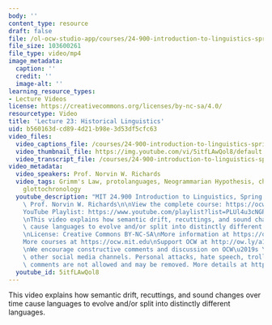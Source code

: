```yaml
---
body: ''
content_type: resource
draft: false
file: /ol-ocw-studio-app/courses/24-900-introduction-to-linguistics-spring-2022/ocw_24900_lecture23_2022apr28_360p_16_9.mp4
file_size: 103600261
file_type: video/mp4
image_metadata:
  caption: ''
  credit: ''
  image-alt: ''
learning_resource_types:
- Lecture Videos
license: https://creativecommons.org/licenses/by-nc-sa/4.0/
resourcetype: Video
title: 'Lecture 23: Historical Linguistics'
uid: b560163d-cd89-4d21-b98e-3d53df5cfc63
video_files:
  video_captions_file: /courses/24-900-introduction-to-linguistics-spring-2022/1INQT8RnPt_b1LJm_g5kQ_ByluD5u_NWO_transcript.webvtt
  video_thumbnail_file: https://img.youtube.com/vi/5itfLAwQol8/default.jpg
  video_transcript_file: /courses/24-900-introduction-to-linguistics-spring-2022/1INQT8RnPt_b1LJm_g5kQ_ByluD5u_NWO_transcript.pdf
video_metadata:
  video_speakers: Prof. Norvin W. Richards
  video_tags: Grimm's Law, protolanguages, Neogrammarian Hypothesis, chain shifts,
    glottochronology
  youtube_description: "MIT 24.900 Introduction to Linguistics, Spring 2022\nInstructor:\
    \ Prof. Norvin W. Richards\n\nView the complete course: https://ocw.mit.edu/courses/24-900-introduction-to-linguistics-spring-2022/\n\
    YouTube Playlist: https://www.youtube.com/playlist?list=PLUl4u3cNGP63BZGNOqrF2qf_yxOjuG35j\n\
    \nThis video explains how semantic drift, recuttings, and sound changes over time\
    \ cause languages to evolve and/or split into distinctly different languages.\n\
    \nLicense: Creative Commons BY-NC-SA\nMore information at https://ocw.mit.edu/terms\n\
    More courses at https://ocw.mit.edu\nSupport OCW at http://ow.ly/a1If50zVRlQ\n\
    \nWe encourage constructive comments and discussion on OCW\u2019s YouTube and\
    \ other social media channels. Personal attacks, hate speech, trolling, and inappropriate\
    \ comments are not allowed and may be removed. More details at https://ocw.mit.edu/comments.\n"
  youtube_id: 5itfLAwQol8
---
```

This video explains how semantic drift, recuttings, and sound changes over time cause languages to evolve and/or split into distinctly different languages.